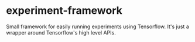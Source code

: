 # experiment-framework
Small framework for easily running experiments using Tensorflow. It's just a wrapper around Tensorflow's high level APIs.
